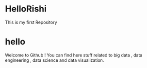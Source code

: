# HelloRishi
This is my first Repository
# hello 
Welcome to Github !
You can find here stuff related to big data , data engineering , data science and data visualization.
